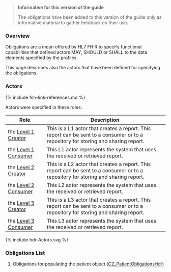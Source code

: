 <div xmlns="http://www.w3.org/1999/xhtml" xmlns:xsi="http://www.w3.org/2001/XMLSchema-instance">
<blockquote class="stu-note">
<b>Informative for this version of the guide</b>
<p>The obligations have been added to this version of the guide only as informative material to gather feedback on their use.</p>
</blockquote>
</div>

### Overview 

Obligations are a mean offered by HL7 FHIR to specify functional capabilities that defined actors MAY, SHOULD or SHALL to the data elements specified by the profiles.

This page describes also the actors that have been defined for specifying the obligations.

### Actors

{% include fsh-link-references.md %}

Actors were specified in these roles:

| Role                                                    | Description                                                                                                                          |
| ------------------------------------------------------- | ------------------------------------------------------------------------------------------------------------------------------------ |
| the [Level 1 Creator](ActorDefinition-actor-creator-hdr-L1.html)   | This is a L1 actor that creates a report. This report can be sent to a consumer or to a repository for storing and sharing report. |
| the [Level 1 Consumer](ActorDefinition-actor-consumer-hdr-L1.html) | This L1 actor represents the system that uses the received or retrieved report.                                                                 |
| the [Level 2 Creator](ActorDefinition-actor-creator-hdr-L2.html)   | This is a L2 actor that creates a report. This report can be sent to a consumer or to a repository for storing and sharing report. |
| the [Level 2 Consumer](ActorDefinition-actor-consumer-hdr-L2.html) | This L2 actor represents the system that uses the received or retrieved report.                                                                 |
| the [Level 3 Creator](ActorDefinition-actor-creator-hdr-L3.html)   | This is a L3 actor that creates a report. This report can be sent to a consumer or to a repository for storing and sharing report. |
| the [Level 3 Consumer](ActorDefinition-actor-consumer-hdr-L3.html) | This L3 actor represents the system that uses the received or retrieved report.                                                                 |                                                

<p>{% include hdr-Actors.svg %}</p>

### Obligations List

1. Obligations for populating the patient object ([CZ_PatientObligationsHdr](StructureDefinition-cz-patient-obl-hdr.html))
